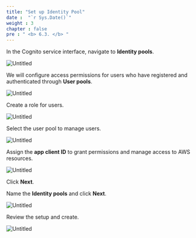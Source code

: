 ```yaml
---
title: "Set up Identity Pool"
date :  "`r Sys.Date()`" 
weight : 3
chapter : false
pre : " <b> 6.3. </b> "
---
```


In the Cognito service interface, navigate to **Identity pools**.

![Untitled](/images/Cognito%20603c5cec4976409396c6e310eda31795/image%2012.png)

We will configure access permissions for users who have registered and authenticated through **User pools**.

![Untitled](/images/Cognito%20603c5cec4976409396c6e310eda31795/image%2013.png)

Create a role for users.

![Untitled](/images/Cognito%20603c5cec4976409396c6e310eda31795/image%2014.png)

Select the user pool to manage users.

![Untitled](/images/Cognito%20603c5cec4976409396c6e310eda31795/image%2015.png)

Assign the **app client ID** to grant permissions and manage access to AWS resources.

![Untitled](/images/Cognito%20603c5cec4976409396c6e310eda31795/image%2016.png)

Click **Next**.

Name the **Identity pools** and click **Next**.

![Untitled](/images/Cognito%20603c5cec4976409396c6e310eda31795/image%2017.png)

Review the setup and create.

![Untitled](/images/Cognito%20603c5cec4976409396c6e310eda31795/image%2018.png)